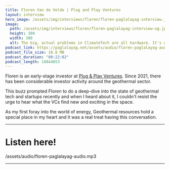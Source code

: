 ```yaml
---
title: Floren Van de Velde | Plug and Play Ventures
layout: interview
hero_image: /assets/img/interviews/floren/floren-paglalayag-interview.jpg
image:
  path: /assets/img/interviews/floren/floren-paglalayag-interview-og.jpg
  height: 380
  width: 380
  alt: The big, actual problems in ClimateTech are all hardware. It's going completely away from everything that we know.  If we can master this, then we can master anything
podcast_link: https://paglalayag.net/assets/audio/floren-paglalayag-audio.mp3
podcast_file_size: 18.8 MB
podcast_duration: "00:22:02"
podcast_length: 18844053
---
```


Floren is an early-stage investor at [Plug & Play Ventures](https://www.plugandplaytechcenter.com/).  Since 2021, there has been considerable investor activity around the geothermal sector.  

This buzz prompted Floren to do a deep-dive into the state of geothermal tech and startups recently and when I heard about it, I couldn't resist the urge to hear what the VCs find new and exciting in the space.  

As my first foray into the world of energy, Geothermal resources hold a special place in my heart and it was a real treat having this conversation.

-----------------

# Listen here!

/assets/audio/floren-paglalayag-audio.mp3

-----------------
